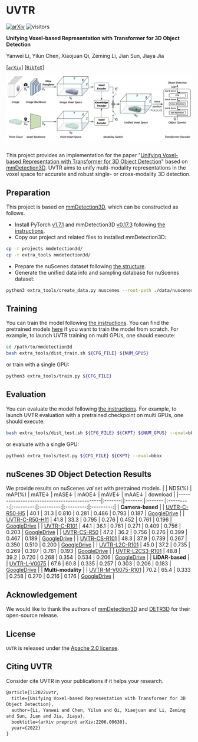 
# UVTR
[![arXiv](https://img.shields.io/badge/arXiv-Paper-<COLOR>.svg)](https://arxiv.org/abs/2206.00630)
![visitors](https://visitor-badge.glitch.me/badge?page_id=dvlab-research/UVTR)

**Unifying Voxel-based Representation with Transformer for 3D Object Detection**

Yanwei Li, Yilun Chen, Xiaojuan Qi, Zeming Li, Jian Sun, Jiaya Jia

[[`arXiv`](https://arxiv.org/abs/2206.00630)] [[`BibTeX`](#CitingUVTR)]

<div align="center">
  <img src="projects/docs/uvtr.png"/>
</div><br/>

This project provides an implementation for the paper "[Unifying Voxel-based Representation with Transformer for 3D Object Detection](https://arxiv.org/abs/2206.00630)" based on [mmDetection3D](https://github.com/open-mmlab/mmdetection3d). UVTR aims to unify multi-modality representations in the voxel space for accurate and robust single- or cross-modality 3D detection.

## Preparation
This project is based on [mmDetection3D](https://github.com/open-mmlab/mmdetection3d), which can be constructed as follows.
* Install PyTorch [v1.7.1](https://pytorch.org/get-started/previous-versions/) and mmDetection3D [v0.17.3](https://github.com/open-mmlab/mmdetection3d/tree/v0.17.3) following [the instructions](https://github.com/open-mmlab/mmdetection3d/blob/v0.17.3/docs/getting_started.md).
* Copy our project and related files to installed mmDetection3D:
```bash
cp -r projects mmdetection3d/
cp -r extra_tools mmdetection3d/
```
* Prepare the nuScenes dataset following [the structure](https://github.com/open-mmlab/mmdetection3d/blob/v0.17.3/docs/data_preparation.md).
* Generate the unified data info and sampling database for nuScenes dataset:
```bash
python3 extra_tools/create_data.py nuscenes --root-path ./data/nuscenes --out-dir ./data/nuscenes --extra-tag nuscenes_unified
```

## Training
You can train the model following [the instructions](https://github.com/open-mmlab/mmdetection3d/blob/v0.17.3/docs/datasets/nuscenes_det.md).
You can find the pretrained models [here](https://drive.google.com/drive/folders/1KvG7tBYhmFQCiF_pAZc3Aa3H_D__-Jqh?usp=sharing) if you want to train the model from scratch.
For example, to launch UVTR training on multi GPUs,
one should execute:
```bash
cd /path/to/mmdetection3d
bash extra_tools/dist_train.sh ${CFG_FILE} ${NUM_GPUS}
```
or train with a single GPU:
```bash
python3 extra_tools/train.py ${CFG_FILE}
```

## Evaluation
You can evaluate the model following [the instructions](./docs/GETTING_STARTED.md).
For example, to launch UVTR evaluation with a pretrained checkpoint on multi GPUs,
one should execute:
```bash
bash extra_tools/dist_test.sh ${CFG_FILE} ${CKPT} ${NUM_GPUS} --eval=bbox
```
or evaluate with a single GPU:
```bash
python3 extra_tools/test.py ${CFG_FILE} ${CKPT} --eval=bbox
```
## nuScenes 3D Object Detection Results
We provide results on nuScenes *val* set with pretrained models.
|                                             | NDS(%) | mAP(%) | mATE&darr; | mASE&darr; | mAOE&darr; | mAVE&darr; | mAAE&darr; | download | 
|---------------------------------------------|:-------:|:-------:|:-------:|:---------:|:---------:|:---------:|:---------:|:---------:|
| **Camera-based** |
| [UVTR-C-R50-H5](projects/configs/uvtr/camera_based/camera/uvtr_c_r50_h5.py) | 40.1 | 31.3 | 0.810 | 0.281 | 0.486 | 0.793 | 0.187 | [GoogleDrive](https://drive.google.com/file/d/1gomNuo5--I5bdDiuiJxnhUbSw4GqE4VO/view?usp=sharing) |
| [UVTR-C-R50-H11](projects/configs/uvtr/camera_based/camera/uvtr_c_r50_h11.py) | 41.8 | 33.3 | 0.795 | 0.276 | 0.452 | 0.761 | 0.196 | [GoogleDrive](https://drive.google.com/file/d/1ZCwzpsByd5ZulgHltGQCIzoOZmI8FC12/view?usp=sharing) |
| [UVTR-C-R101](projects/configs/uvtr/camera_based/camera/uvtr_c_r101_h11.py) | 44.1 | 36.1 | 0.761 | 0.271 | 0.409 | 0.756 | 0.203 | [GoogleDrive](https://drive.google.com/file/d/1Mc3ZDGDPqc5uqZvrJswTn4TQdsEwtnAP/view?usp=sharing) |
| [UVTR-CS-R50](projects/configs/uvtr/camera_based/camera_sweep/uvtr_cs5_r50_h11.py) | 47.2 | 36.2 | 0.756 | 0.276 | 0.399 | 0.467 | 0.189 | [GoogleDrive](https://drive.google.com/file/d/1BHsUzTuColqtHEIXczhgC7SsWi_0mA69/view?usp=sharing) |
| [UVTR-CS-R101](projects/configs/uvtr/camera_based/camera_sweep/uvtr_cs4_r101_h11.py) | 48.3 | 37.9 | 0.739 | 0.267 | 0.350 | 0.510 | 0.200 | [GoogleDrive](https://drive.google.com/file/d/1JcNbnIBfp5us2CaEktr1-4t5jWOFLldA/view?usp=sharing) |
| [UVTR-L2C-R101](projects/configs/uvtr/camera_based/knowledge_distill/uvtr_l2c_r101_h11.py) | 45.0 | 37.2 | 0.735 | 0.269 | 0.397 | 0.761 | 0.193 | [GoogleDrive](https://drive.google.com/file/d/1Knc9EHeOjXtAkRzRAN0jPUFSiqK2t1Ac/view?usp=sharing) |
| [UVTR-L2CS3-R101](projects/configs/uvtr/camera_based/knowledge_distill/uvtr_l2cs3_r101_h11.py) | 48.8 | 39.2 | 0.720 | 0.268 | 0.354 | 0.534 | 0.206 | [GoogleDrive](https://drive.google.com/file/d/1Q5f-fESCKje9q98mj7v6pC9r_yYUw1-4/view?usp=sharing) |
| **LiDAR-based** |
| [UVTR-L-V0075](projects/configs/uvtr/lidar_based/uvtr_l_v0075_h5.py) | 67.6 | 60.8 | 0.335 | 0.257 | 0.303 | 0.206 | 0.183 | [GoogleDrive](https://drive.google.com/file/d/11wepYo4alFifpEEOtnmRJg6-plLE1QD8/view?usp=sharing) |
| **Multi-modality** |
| [UVTR-M-V0075-R101](projects/configs/uvtr/lidar_based/uvtr_l_v01_h5.py) | 70.2 | 65.4 | 0.333 | 0.258 | 0.270 | 0.216 | 0.176 | [GoogleDrive](https://drive.google.com/file/d/1dlxXIS4Cuv6ePxuxMRIaxpG_b1Pk8sqO/view?usp=sharing) |
## Acknowledgement
We would like to thank the authors of [mmDetection3D](https://github.com/open-mmlab/mmdetection3d) and [DETR3D](https://github.com/WangYueFt/detr3d) for their open-source release.

## License
`UVTR` is released under the [Apache 2.0 license](LICENSE).

## <a name="CitingUVTR"></a>Citing UVTR

Consider cite UVTR in your publications if it helps your research.

```
@article{li2022uvtr,
  title={Unifying Voxel-based Representation with Transformer for 3D Object Detection},
  author={Li, Yanwei and Chen, Yilun and Qi, Xiaojuan and Li, Zeming and Sun, Jian and Jia, Jiaya},
  booktitle={arXiv preprint arXiv:2206.00630},
  year={2022}
}
```
